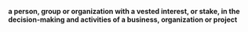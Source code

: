 **a person, group or organization with a vested interest, or stake, in the decision-making and activities of a business, organization or project**
